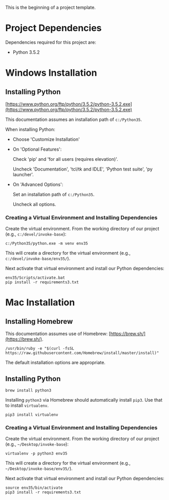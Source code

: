 This is the beginning of a project template.

# Project Dependencies

Dependencies required for this project are:
- Python 3.5.2

# Windows Installation

## Installing Python

[https://www.python.org/ftp/python/3.5.2/python-3.5.2.exe](https://www.python.org/ftp/python/3.5.2/python-3.5.2.exe)

This documentation assumes an installation path of `c:/Python35`.

When installing Python:

- Choose 'Customize Installation'
- On 'Optional Features':

  Check 'pip' and 'for all users (requires elevation)'.

  Uncheck 'Documentation', 'tcl/tk and IDLE', 'Python test suite', 'py launcher'.

- On 'Advanced Options':

  Set an installation path of `c:/Python35`.

  Uncheck all options.

### Creating a Virtual Environment and Installing Dependencies

Create the virtual environment. From the working directory of our project (e.g., `c:/devel/invoke-base`):

~~~
c:/Python35/python.exe -m venv env35
~~~

This will create a directory for the virtual environment (e.g., `c:/devel/invoke-base/env35/`).

Next activate that virtual environment and install our Python dependencies:

~~~
env35/Scripts/activate.bat
pip install -r requirements3.txt
~~~

# Mac Installation

## Installing Homebrew

This documentation assumes use of Homebrew: [https://brew.sh/](https://brew.sh/).

~~~
/usr/bin/ruby -e "$(curl -fsSL https://raw.githubusercontent.com/Homebrew/install/master/install)"
~~~

The default installation options are appropriate.

## Installing Python

~~~
brew install python3
~~~

Installing `python3` via Homebrew should automatically install `pip3`. Use that to install `virtualenv`.

~~~
pip3 install virtualenv
~~~

### Creating a Virtual Environment and Installing Dependencies

Create the virtual environment. From the working directory of our project (e.g., `~/Desktop/invoke-base`):

~~~
virtualenv -p python3 env35
~~~

This will create a directory for the virtual environment (e.g., `~/Desktop/invoke-base/env35/`).

Next activate that virtual environment and install our Python dependencies:

~~~
source env35/bin/activate
pip3 install -r requirements3.txt
~~~

